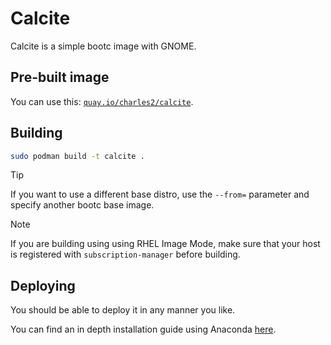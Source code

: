 # Calcite

Calcite is a simple bootc image with GNOME.

## Pre-built image

You can use this: [`quay.io/charles2/calcite`](https://quay.io/repository/charles2/calcite).

## Building

```bash
sudo podman build -t calcite .
```

> [!TIP]
> If you want to use a different base distro, use the `--from=` parameter and specify another bootc base image.

> [!NOTE]
> If you are building using using RHEL Image Mode, make sure that your host is registered with `subscription-manager` before building.

## Deploying

You should be able to deploy it in any manner you like.

You can find an in depth installation guide using Anaconda [here](INSTALL.md).

